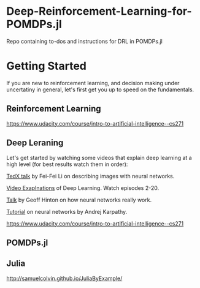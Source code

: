 # Deep-Reinforcement-Learning-for-POMDPs.jl
Repo containing to-dos and instructions for DRL in POMDPs.jl  

# Getting Started

If you are new to reinforcement learning, and decision making under uncertatiny in general, let's first get you up to speed on the fundamentals. 

## Reinforcement Learning

https://www.udacity.com/course/intro-to-artificial-intelligence--cs271

## Deep Leraning

Let's get started by watching some videos that explain deep learning at a high level (for best results watch them in order):

[TedX talk](https://www.ted.com/talks/fei_fei_li_how_we_re_teaching_computers_to_understand_pictures?language=en) by Fei-Fei Li on describing images with neural networks. 

[Video Exaplnations](https://www.youtube.com/channel/UC9OeZkIwhzfv-_Cb7fCikLQ/videos) of Deep Learning. Watch episodes 2-20.

[Talk](https://www.youtube.com/watch?v=l2dVjADTEDU&feature=youtu.be) by Geoff Hinton on how neural networks really work. 

[Tutorial](http://karpathy.github.io/neuralnets/) on neural networks by Andrej Karpathy. 

https://www.udacity.com/course/intro-to-artificial-intelligence--cs271

## POMDPs.jl

## Julia 

http://samuelcolvin.github.io/JuliaByExample/
